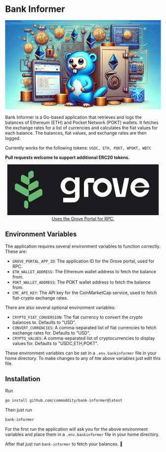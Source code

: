 # Bank Informer

![Gopher](.github/gopher.webp)

Bank Informer is a Go-based application that retrieves and logs the balances of Ethereum (ETH) and Pocket Network (POKT) wallets. It fetches the exchange rates for a list of currencies and calculates the fiat values for each balance. The balances, fiat values, and exchange rates are then logged.

Currently works for the following tokens: `USDC, ETH, POKT, WPOKT, WBTC`

**Pull requests welcome to support additional ERC20 tokens.**

<p align="center">
<a href="https://portal.grove.city/">
<img src=".github/grove_logo.png" alt="Grove Logo" title="Uses the Grove Portal for RPC">
<br>
Uses the Grove Portal for RPC.
<br>
</a>

</p>

## Environment Variables

The application requires several environment variables to function correctly. These are:

- `GROVE_PORTAL_APP_ID`: The application ID for the Grove portal, used for RPC.
- `ETH_WALLET_ADDRESS`: The Ethereum wallet address to fetch the balance from.
- `POKT_WALLET_ADDRESS`: The POKT wallet address to fetch the balance from.
- `CMC_API_KEY`: The API key for the CoinMarketCap service, used to fetch fiat-crypto exchange rates.

There are also several optional environment variables:

- `CRYPTO_FIAT_CONVERSION`: The fiat currency to convert the crypto balances to. Defaults to "USD".
- `CONVERT_CURRENCIES`: A comma-separated list of fiat currencies to fetch exchange rates for. Defaults to "USD".
- `CRYPTO_VALUES`: A comma-separated list of cryptocurrencies to display values for. Defaults to "USDC,ETH,POKT".

These environment variables can be set in a `.env.bankinformer` file in your home directory. To make changes to any of hte above variables just edit this file.

## Installation

Run
```bash
go install github.com/commoddity/bank-informer@latest
```

Then just run 
```bash
bank-informer
```

For the first run the application will ask you for the above environment variables and place them in a `.env.bankinformer` file in your home directory.

After that just run `bank-informer` to fetch your balances. 🚀
